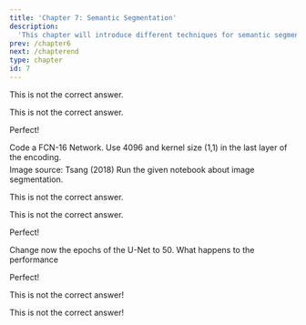 ```yaml
---
title: 'Chapter 7: Semantic Segmentation'
description:
  'This chapter will introduce different techniques for semantic segmentation'
prev: /chapter6
next: /chapterend
type: chapter
id: 7
---
```


<exercise id="46" title="Image segmentation" type="slides">

<slides source="chapter7_01_semantic_segmentation">
</slides>

</exercise>

<exercise id="47" title="Image segmentation Theorie Questions">
<choice id=1>

<opt text="FCN-32 have often the best output as they are very fine-granular">

This is not the correct answer.

</opt>

<opt text="FCN-32 are often better than FCN-16 as they upsample more">

This is not the correct answer.

</opt>

<opt text="The U-Net gives often the best output as regions are fine-granular" correct=True>

Perfect!

</opt>

</choice>

</exercise>

<exercise id="48" title="Coding a FCN-16" >
	Code a FCN-16 Network. Use 4096 and kernel size (1,1) in the last layer of the encoding.
	<img src="vl6/fcn_16.png" width=500 height=5‚00>
	Image source: Tsang (2018)

<codeblock id="07_01">
</codeblock>
</exercise>


<exercise id="49" title="Image segmentation Results of the Notebook">
	Run the given notebook about image segmentation.
<choice id="1">

<opt text="FCN-16 performs better than FCN-32 in the mean accuracy metric">

This is not the correct answer.

</opt>

<opt text="FCN-16 performs best in IoU">

This is not the correct answer.

</opt>

<opt text="The U-Net has a higer IoU for classes 0 and 1 for the test set" correct=True>

Perfect!

</opt>
</choice>

Change now the epochs of the U-Net to 50. What happens to the performance

<choice id="2">

<opt text="The U-Net performance breaks down due to overfitting" correct=True>

Perfect!

</opt>

<opt text="The U-Net performance increases to an IoU of 0.85 in class 1">

This is not the correct answer!

</opt>

<opt text="The performance stays the same">
	This is not the correct answer!
</opt>

</choice>

</exercise>